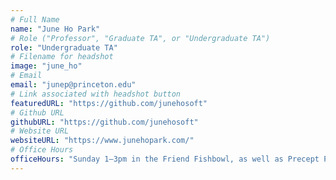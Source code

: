 ```yaml
---
# Full Name
name: "June Ho Park"
# Role ("Professor", "Graduate TA", or "Undergraduate TA")
role: "Undergraduate TA"
# Filename for headshot
image: "june_ho"
# Email
email: "junep@princeton.edu"
# Link associated with headshot button
featuredURL: "https://github.com/junehosoft"
# Github URL
githubURL: "https://github.com/junehosoft"
# Website URL
websiteURL: "https://www.junehopark.com/"
# Office Hours
officeHours: "Sunday 1–3pm in the Friend Fishbowl, as well as Precept Problem Sessions in Friend 008"
---
```

